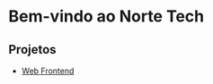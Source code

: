 # Bem-vindo ao Norte Tech

## Projetos

<!-- - [Backend](./backend/)
- [Mobile](./mobile/) -->

- [Web Frontend](./web-frontend/)
